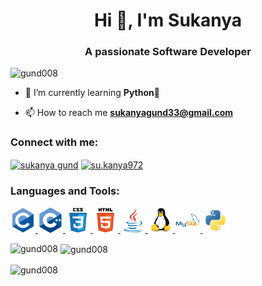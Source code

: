 <h1 align="center">Hi 👋, I'm Sukanya</h1>
<h3 align="center">A passionate Software Developer</h3>


<p align="left"> <img src="https://komarev.com/ghpvc/?username=gund008&label=Profile%20views&color=0e75b6&style=flat" alt="gund008" /> </p>

- 🌱 I’m currently learning **Python**🐍

- 📫 How to reach me **sukanyagund33@gmail.com**

<h3 align="left">Connect with me:</h3>
<p align="left">
<a href="https://linkedin.com/in/sukanya gund" target="blank"><img align="center" src="https://raw.githubusercontent.com/rahuldkjain/github-profile-readme-generator/master/src/images/icons/Social/linked-in-alt.svg" alt="sukanya gund" height="30" width="40" /></a>
<a href="https://instagram.com/su.kanya972" target="blank"><img align="center" src="https://raw.githubusercontent.com/rahuldkjain/github-profile-readme-generator/master/src/images/icons/Social/instagram.svg" alt="su.kanya972" height="30" width="40" /></a>
</p>

<h3 align="left">Languages and Tools:</h3>
<p align="left"> <a href="https://www.cprogramming.com/" target="_blank" rel="noreferrer"> <img src="https://raw.githubusercontent.com/devicons/devicon/master/icons/c/c-original.svg" alt="c" width="40" height="40"/> </a> <a href="https://www.w3schools.com/cpp/" target="_blank" rel="noreferrer"> <img src="https://raw.githubusercontent.com/devicons/devicon/master/icons/cplusplus/cplusplus-original.svg" alt="cplusplus" width="40" height="40"/> </a> <a href="https://www.w3schools.com/css/" target="_blank" rel="noreferrer"> <img src="https://raw.githubusercontent.com/devicons/devicon/master/icons/css3/css3-original-wordmark.svg" alt="css3" width="40" height="40"/> </a> <a href="https://www.w3.org/html/" target="_blank" rel="noreferrer"> <img src="https://raw.githubusercontent.com/devicons/devicon/master/icons/html5/html5-original-wordmark.svg" alt="html5" width="40" height="40"/> </a> <a href="https://www.java.com" target="_blank" rel="noreferrer"> <img src="https://raw.githubusercontent.com/devicons/devicon/master/icons/java/java-original.svg" alt="java" width="40" height="40"/> </a> <a href="https://www.linux.org/" target="_blank" rel="noreferrer"> <img src="https://raw.githubusercontent.com/devicons/devicon/master/icons/linux/linux-original.svg" alt="linux" width="40" height="40"/> </a> <a href="https://www.mysql.com/" target="_blank" rel="noreferrer"> <img src="https://raw.githubusercontent.com/devicons/devicon/master/icons/mysql/mysql-original-wordmark.svg" alt="mysql" width="40" height="40"/> </a> <a href="https://www.python.org" target="_blank" rel="noreferrer"> <img src="https://raw.githubusercontent.com/devicons/devicon/master/icons/python/python-original.svg" alt="python" width="40" height="40"/> </a> </p>

<p><img align="left" src="https://github-readme-stats.vercel.app/api/top-langs?username=gund008&show_icons=true&locale=en&layout=compact" alt="gund008" /></p>

<p>&nbsp;<img align="center" src="https://github-readme-stats.vercel.app/api?username=gund008&show_icons=true&locale=en" alt="gund008" /></p>

<p><img align="center" src="https://github-readme-streak-stats.herokuapp.com/?user=gund008&" alt="gund008" /></p>

